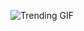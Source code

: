 ![Trending GIF](https://media1.giphy.com/media/v1.Y2lkPThiYjIxNzcyOHFtaGNtcDVrNWoyYm9ib2lhdWx2ZDIxaXgyN2N4YWt3c3A0aTBueiZlcD12MV9naWZzX3NlYXJjaCZjdD1n/2jMtpIi8mhE8ctiMtK/giphy.gif)
